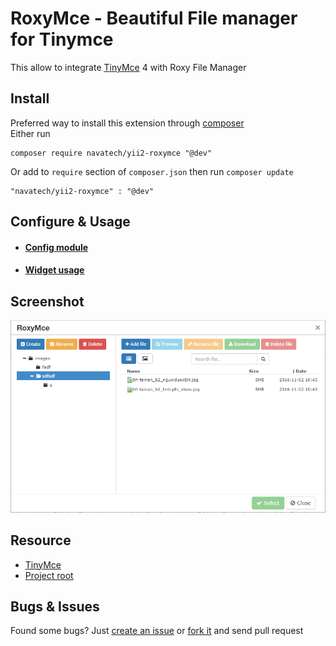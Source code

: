 # RoxyMce - Beautiful File manager for Tinymce
This allow to integrate [TinyMce](https://github.com/tinymce/tinymce) 4 with Roxy File Manager

Install
---
Preferred way to install this extension through [composer](http://getcomposer.org)  
Either run
~~~
composer require navatech/yii2-roxymce "@dev"
~~~
Or add to `require` section of `composer.json` then run `composer update`
~~~
"navatech/yii2-roxymce" : "@dev" 
~~~

Configure & Usage
---
* #### [Config module](docs/module.md)
* #### [Widget usage](docs/widget.md)

Screenshot
---
![roxymce](docs/screenshot.png)

Resource
---

 * [TinyMce](http://tinymce.com)
 * [Project root](https://github.com/navatech/yii2-roxymce)

Bugs & Issues
---
Found some bugs? Just [create an issue](https://github.com/navatech/yii2-roxymce/issues/new) or [fork it](https://github.com/navatech/yii2-roxymce) and send pull request
